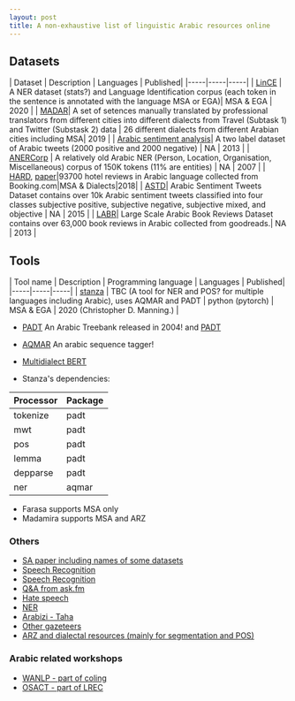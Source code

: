 ```yaml
---
layout: post
title: A non-exhaustive list of linguistic Arabic resources online
---
```


## Datasets

| Dataset | Description | Languages | Published|
|-----|-----|-----|
| [LinCE](https://ritual.uh.edu/lince/home) | A NER dataset (stats?) and Language Identification corpus (each token in the sentence is annotated with the language MSA or EGA)| MSA & EGA | 2020 |
| [MADAR](https://camel.abudhabi.nyu.edu/madar-shared-task-2019/)| A set of setences manually translated by professional translators from different cities into different dialects from Travel (Subtask 1) and Twitter (Substask 2) data | 26 different dialects from different Arabian cities including MSA| 2019 |
| [Arabic sentiment analysis](https://archive.ics.uci.edu/ml/datasets/Twitter+Data+set+for+Arabic+Sentiment+Analysis)| A two label dataset of Arabic tweets (2000 positive and 2000 negative) | NA | 2013 |
| [ANERCorp](https://github.com/EmnamoR/Arabic-named-entity-recognition) | A relatively old Arabic NER (Person, Location, Organisation, Miscellaneous) corpus of 150K tokens (11% are entities) | NA | 2007 |
| [HARD](https://github.com/elnagara/HARD-Arabic-Dataset), [paper](https://link.springer.com/chapter/10.1007/978-3-319-67056-0_3)|93700 hotel reviews in Arabic language collected from Booking.com|MSA & Dialects|2018|
| [ASTD](https://github.com/mahmoudnabil/ASTD)| Arabic Sentiment Tweets Dataset contains over 10k Arabic sentiment tweets classified into four classes subjective positive, subjective negative, subjective mixed, and objective | NA | 2015 |
| [LABR](https://github.com/mohamedadaly/LABR)| Large Scale Arabic Book Reviews Dataset contains over 63,000 book reviews in Arabic collected from goodreads.| NA | 2013 |

## Tools

| Tool name | Description | Programming language | Languages | Published|
|-----|-----|-----|
| [stanza](https://stanfordnlp.github.io/stanza/) | TBC (A tool for NER and POS? for multiple languages including Arabic), uses AQMAR and PADT | python (pytorch) | MSA & EGA | 2020 (Christopher D. Manning.) |

- [PADT](http://ufal.mff.cuni.cz/padt/PADT_1.0/docs/index.html) An Arabic Treebank released in 2004!
and [PADT](https://github.com/UniversalDependencies/UD_Arabic-PADT)

- [AQMAR](https://github.com/nschneid/arabic-tagger) An arabic sequence tagger!

- [Multidialect BERT](https://huggingface.co/bashar-talafha/multi-dialect-bert-base-arabic)

- Stanza's dependencies:

| Processor | Package |
------------|----------
| tokenize  | padt    |
| mwt       | padt    |
| pos       | padt    |
| lemma     | padt    |
| depparse  | padt    |
| ner       | aqmar   |

- Farasa supports MSA only
- Madamira supports MSA and ARZ

### Others
- [SA paper including names of some datasets](https://www.aclweb.org/anthology/C16-1228.pdf)
- [Speech Recognition](https://groups.csail.mit.edu/sls/downloads/adi17/) 
- [Speech Recognition](http://en.arabicspeechcorpus.com/)
- [Q&A from ask.fm](http://xminers.club/2017/07/22/arabic-qa-dataset/)
- [Hate speech](http://hatespeechdata.com/)
- [NER](https://fsalotaibi.kau.edu.sa/Pages-Arabic-NE-Corpora.aspx)
- [Arabizi - Taha](https://project-rbz.kmi.open.ac.uk/)
- [Other gazeteers](https://github.com/linuxscout/arabicnlptoolslist#gazetteers)
- [ARZ and dialectal resources (mainly for segmentation and POS)](http://alt.qcri.org/resources/da_resources/)

### Arabic related workshops
- [WANLP - part of coling](https://sites.google.com/view/wanlp-2020)
- [OSACT - part of LREC](http://edinburghnlp.inf.ed.ac.uk/workshops/OSACT4/)
